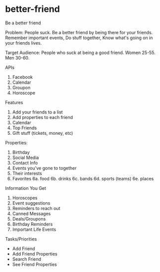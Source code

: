 # better-friend
Be a better friend

Problem: People suck. Be a better friend by being there for your friends. Remember important events, Do stuff together, Know what's going on in your friends lives.

Target Audience: People who suck at being a good friend. Women 25-55. Men 30-60.

APIs
1. Facebook
2. Calendar
3. Groupon
4. Horoscope

Features
1. Add your friends to a list
2. Add properties to each friend
3. Calendar
4. Top Friends
5. Gift stuff (tickets, money, etc)


Properties:
1. Birthday
2. Social Media
3. Contact Info
4. Events you've gone to together
5. Their interests
6. Favorites
6a. food
6b. drinks
6c. bands
6d. sports (teams)
6e. places

Information You Get
1. Horoscopes
2. Event suggestions
3. Reminders to reach out
4. Canned Messages
5. Deals/Groupons
6. Birthday Reminders
7. Important Life Events

Tasks/Priorities
- Add Friend
- Add Friend Properties
- Search Friend
- See Friend Properties